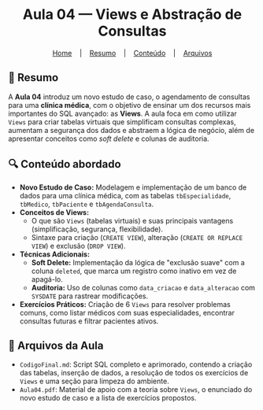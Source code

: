 <h1 align="center">Aula 04 — Views e Abstração de Consultas</h1>

<p align="center">
  <a href="../README.md">Home</a>
  &nbsp;&nbsp;&nbsp;|&nbsp;&nbsp;&nbsp;
  <a href="#-resumo">Resumo</a>
  &nbsp;&nbsp;&nbsp;|&nbsp;&nbsp;&nbsp;
  <a href="#-conteúdo-abordado">Conteúdo</a>
  &nbsp;&nbsp;&nbsp;|&nbsp;&nbsp;&nbsp;
  <a href="#-arquivos-da-aula">Arquivos</a>
</p>

## 📜 Resumo
A **Aula 04** introduz um novo estudo de caso, o agendamento de consultas para uma **clínica médica**, com o objetivo de ensinar um dos recursos mais importantes do SQL avançado: as **Views**. A aula foca em como utilizar `Views` para criar tabelas virtuais que simplificam consultas complexas, aumentam a segurança dos dados e abstraem a lógica de negócio, além de apresentar conceitos como *soft delete* e colunas de auditoria.

## 🔍 Conteúdo abordado
-   **Novo Estudo de Caso:** Modelagem e implementação de um banco de dados para uma clínica médica, com as tabelas `tbEspecialidade`, `tbMedico`, `tbPaciente` e `tbAgendaConsulta`.
-   **Conceitos de Views:**
    -   O que são `Views` (tabelas virtuais) e suas principais vantagens (simplificação, segurança, flexibilidade).
    -   Sintaxe para criação (`CREATE VIEW`), alteração (`CREATE OR REPLACE VIEW`) e exclusão (`DROP VIEW`).
-   **Técnicas Adicionais:**
    -   **Soft Delete:** Implementação da lógica de "exclusão suave" com a coluna `deleted`, que marca um registro como inativo em vez de apagá-lo.
    -   **Auditoria:** Uso de colunas como `data_criacao` e `data_alteracao` com `SYSDATE` para rastrear modificações.
-   **Exercícios Práticos:** Criação de 6 `Views` para resolver problemas comuns, como listar médicos com suas especialidades, encontrar consultas futuras e filtrar pacientes ativos.

## 📎 Arquivos da Aula
-   `CodigoFinal.md`: Script SQL completo e aprimorado, contendo a criação das tabelas, inserção de dados, a resolução de todos os exercícios de `Views` e uma seção para limpeza do ambiente.
-   `Aula04.pdf`: Material de apoio com a teoria sobre `Views`, o enunciado do novo estudo de caso e a lista de exercícios propostos.
